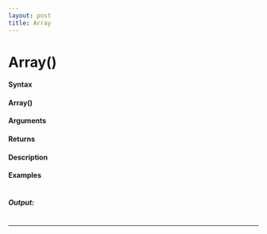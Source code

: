 ```yaml
---
layout: post
title: Array
---
```


# Array()


#### Syntax

#### Array()

#### Arguments

#### Returns

#### Description

#### Examples

```

```

##### Output:

```

```

---